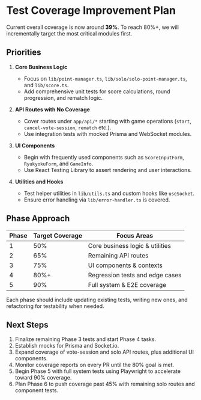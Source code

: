 # Test Coverage Improvement Plan

Current overall coverage is now around **39%**. To reach 80%+, we will incrementally target the most critical modules first.

## Priorities

1. **Core Business Logic**
   - Focus on `lib/point-manager.ts`, `lib/solo/solo-point-manager.ts`, and `lib/score.ts`.
   - Add comprehensive unit tests for score calculations, round progression, and rematch logic.

2. **API Routes with No Coverage**
   - Cover routes under `app/api/*` starting with game operations (`start`, `cancel-vote-session`, `rematch` etc.).
   - Use integration tests with mocked Prisma and WebSocket modules.

3. **UI Components**
   - Begin with frequently used components such as `ScoreInputForm`, `RyukyokuForm`, and `GameInfo`.
   - Use React Testing Library to assert rendering and user interactions.

4. **Utilities and Hooks**
   - Test helper utilities in `lib/utils.ts` and custom hooks like `useSocket`.
   - Ensure error handling via `lib/error-handler.ts` is covered.

## Phase Approach

| Phase | Target Coverage | Focus Areas                     |
| ----- | --------------- | ------------------------------- |
| 1     | 50%             | Core business logic & utilities |
| 2     | 65%             | Remaining API routes            |
| 3     | 75%             | UI components & contexts        |
| 4     | 80%+            | Regression tests and edge cases |
| 5     | 90%             | Full system & E2E coverage      |

Each phase should include updating existing tests, writing new ones, and refactoring for testability when needed.

## Next Steps

1. Finalize remaining Phase 3 tests and start Phase 4 tasks.
2. Establish mocks for Prisma and Socket.io.
3. Expand coverage of vote-session and solo API routes, plus additional UI components.
4. Monitor coverage reports on every PR until the 80% goal is met.
5. Begin Phase 5 with full system tests using Playwright to accelerate toward 90% coverage.
6. Plan Phase 6 to push coverage past 45% with remaining solo routes and component tests.
